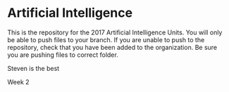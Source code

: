 # Artificial Intelligence

This is the repository for the 2017 Artificial Intelligence Units. You will only be able to push files to your branch. If you are unable to push to the repository, check that you have been added to the organization. Be sure you are pushing files to correct folder.

Steven is the best

Week 2 